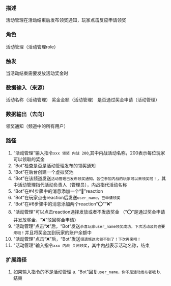 ### 描述

活动管理在活动结束后发布领奖通知，玩家点击反应申请领奖

### 角色

活动管理（活动管理role）

### 触发

当活动结束需要发放活动奖金时

### 数据输入（来源）

活动名称（活动管理）
奖金金额（活动管理）
是否通过奖金申请（活动管理）

### 数据输出（去向）

领奖通知（频道中的所有用户）

### 路径

1. “活动管理”输入指令```xxx 领奖 内战 200```,其中内战活动名称，200表示每位玩家可以领取的奖金
2. “Bot”检查是否是活动管理发布的领奖通知
3. “Bot”在后台创建一个虚拟奖池
4. “Bot”在该频道发送```活动管理已发布领奖通知，各位参加内战的玩家可以来领奖啦！```，其中活动管理指代活动负责人（管理员），内战指代活动名称
5. “Bot”在#4步骤中的消息添加一个“🎲”reaction
6. “Bot”在玩家点击reaction后发送```user_name，已申请领奖```
7. “Bot”在#6步骤中的消息添加两个reaction“⭕”“❌”
8. "活动管理"可以点击reaction选择发放或者不发放奖金 （“⭕”是通过奖金申请并发放奖金，“❌”驳回奖金申请）
9. “活动管理”点击“❌”后，“Bot”发送```恭喜玩家user_name领奖成功，下次活动及的也要来哦！```并且将奖金加到玩家的账户余额中
10. "活动管理"点击“❌”后，“Bot”发送```很遗憾这次领不到了！下次再来吧！```
11. "活动管理"输入指令```xxx 内战 关闭领奖```，其中内战表示活动名称，结束

### 扩展路径

1. 如果输入指令的不是活动管理
  a. “Bot”回复```user_name，你不是活动发布者哦```
  b. 结束
